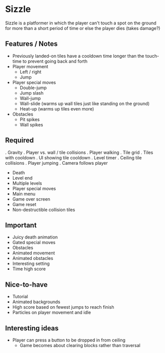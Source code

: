 # Sizzle

Sizzle is a platformer in which the player can't touch a spot on the ground for more than a short period of time or else the player dies (takes damage?)

## Features / Notes 
- Previously landed-on tiles have a cooldown time longer than the touch-time to prevent going back and forth
- Player movement
  - Left / right
  - Jump
- Player special moves
  - Double-jump
  - Jump slash
  - Wall-jump
  - Wall-slide (warms up wall tiles just like standing on the ground)
  - Heat-up (warms up tiles even more)
- Obstacles
  - Pit spikes
  - Wall spikes

## Required
. Gravity
. Player vs. wall / tile collisions
. Player walking
. Tile grid
. Tiles with cooldown
. UI showing tile cooldown
. Level timer
. Ceiling tile collisions
. Player jumping
. Camera follows player
- Death
- Level end
- Multiple levels
- Player special moves
- Main menu
- Game over screen
- Game reset
- Non-destructible collision tiles

## Important
- Juicy death animation
- Gated special moves
- Obstacles
- Animated movement
- Animated obstacles
- Interesting setting
- Time high score

## Nice-to-have
- Tutorial
- Animated backgrounds
- High score based on fewest jumps to reach finish
- Particles on player movement and idle

## Interesting ideas
- Player can press a button to be dropped in from ceiling
	- Game becomes about clearing blocks rather than traversal